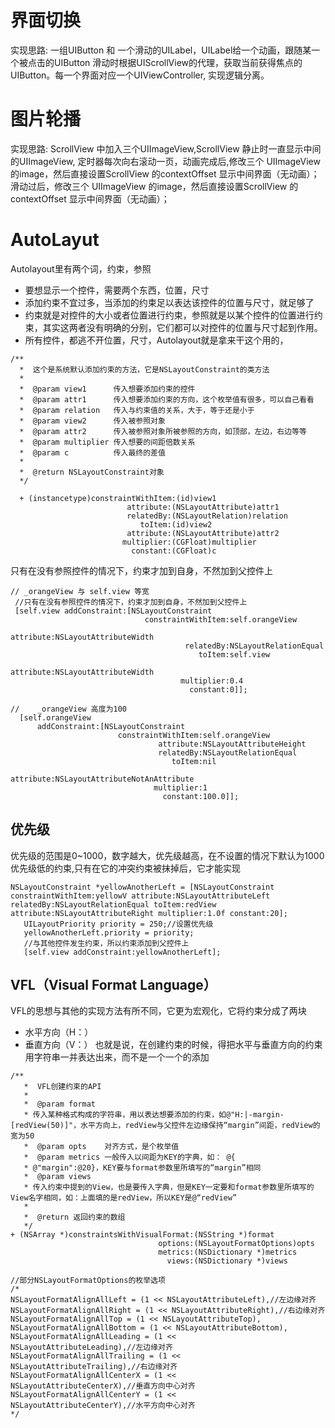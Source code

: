 # 界面切换
实现思路: 一组UIButton 和 一个滑动的UILabel，UILabel给一个动画，跟随某一个被点击的UIButton
滑动时根据UIScrollView的代理，获取当前获得焦点的UIButton。每一个界面对应一个UIViewController,
实现逻辑分离。


# 图片轮播
实现思路: ScrollView 中加入三个UIImageView,ScrollView 静止时一直显示中间的UIImageView,
定时器每次向右滚动一页，动画完成后,修改三个 UIImageView 的image，然后直接设置ScrollView 的contextOffset 显示中间界面（无动画）；
滑动过后，修改三个 UIImageView 的image，然后直接设置ScrollView 的contextOffset 显示中间界面（无动画）；


# AutoLayut
Autolayout里有两个词，约束，参照
* 要想显示一个控件，需要两个东西，位置，尺寸
* 添加约束不宜过多，当添加的约束足以表达该控件的位置与尺寸，就足够了
* 约束就是对控件的大小或者位置进行约束，参照就是以某个控件的位置进行约束，其实这两者没有明确的分别，它们都可以对控件的位置与尺寸起到作用。
* 所有控件，都逃不开位置，尺寸，Autolayout就是拿来干这个用的，

```
/**
  *  这个是系统默认添加约束的方法，它是NSLayoutConstraint的类方法
  *
  *  @param view1      传入想要添加约束的控件
  *  @param attr1      传入想要添加约束的方向，这个枚举值有很多，可以自己看看
  *  @param relation   传入与约束值的关系，大于，等于还是小于
  *  @param view2      传入被参照对象
  *  @param attr2      传入被参照对象所被参照的方向，如顶部，左边，右边等等
  *  @param multiplier 传入想要的间距倍数关系
  *  @param c          传入最终的差值
  *
  *  @return NSLayoutConstraint对象
  */   

  + (instancetype)constraintWithItem:(id)view1
                          attribute:(NSLayoutAttribute)attr1
                          relatedBy:(NSLayoutRelation)relation
                             toItem:(id)view2
                          attribute:(NSLayoutAttribute)attr2
                         multiplier:(CGFloat)multiplier
                           constant:(CGFloat)c
```



 只有在没有参照控件的情况下，约束才加到自身，不然加到父控件上
```
// _orangeView 与 self.view 等宽
 //只有在没有参照控件的情况下，约束才加到自身，不然加到父控件上
 [self.view addConstraint:[NSLayoutConstraint
                              constraintWithItem:self.orangeView
                                       attribute:NSLayoutAttributeWidth
                                       relatedBy:NSLayoutRelationEqual
                                          toItem:self.view
                                       attribute:NSLayoutAttributeWidth
                                      multiplier:0.4
                                        constant:0]];

//    _orangeView 高度为100
  [self.orangeView
      addConstraint:[NSLayoutConstraint
                        constraintWithItem:self.orangeView
                                 attribute:NSLayoutAttributeHeight
                                 relatedBy:NSLayoutRelationEqual
                                    toItem:nil
                                 attribute:NSLayoutAttributeNotAnAttribute
                                multiplier:1
                                  constant:100.0]];
```
## 优先级
优先级的范围是0~1000，数字越大，优先级越高，在不设置的情况下默认为1000
优先级低的约束,只有在它的冲突约束被抹掉后，它才能实现
```
NSLayoutConstraint *yellowAnotherLeft = [NSLayoutConstraint constraintWithItem:yellowV attribute:NSLayoutAttributeLeft relatedBy:NSLayoutRelationEqual toItem:redView attribute:NSLayoutAttributeRight multiplier:1.0f constant:20];
   UILayoutPriority priority = 250;//设置优先级
   yellowAnotherLeft.priority = priority;
   //与其他控件发生约束，所以约束添加到父控件上
   [self.view addConstraint:yellowAnotherLeft];
```   

## VFL（Visual Format Language）
VFL的思想与其他的实现方法有所不同，它更为宏观化，它将约束分成了两块
* 水平方向（H：）
* 垂直方向（V：）
也就是说，在创建约束的时候，得把水平与垂直方向的约束用字符串一并表达出来，而不是一个一个的添加

```
/**
   *  VFL创建约束的API
   *
   *  @param format
   * 传入某种格式构成的字符串，用以表达想要添加的约束，如@"H:|-margin-[redView(50)]"，水平方向上，redView与父控件左边缘保持“margin”间距，redView的宽为50
   *  @param opts    对齐方式，是个枚举值
   *  @param metrics 一般传入以间距为KEY的字典，如： @{
   * @"margin":@20}，KEY要与format参数里所填写的“margin”相同
   *  @param views
   * 传入约束中提到的View，也是要传入字典，但是KEY一定要和format参数里所填写的View名字相同，如：上面填的是redView，所以KEY是@“redView”
   *
   *  @return 返回约束的数组
   */
+ (NSArray *)constraintsWithVisualFormat:(NSString *)format
                                 options:(NSLayoutFormatOptions)opts
                                 metrics:(NSDictionary *)metrics
                                   views:(NSDictionary *)views

//部分NSLayoutFormatOptions的枚举选项
/*
NSLayoutFormatAlignAllLeft = (1 << NSLayoutAttributeLeft),//左边缘对齐
NSLayoutFormatAlignAllRight = (1 << NSLayoutAttributeRight),//右边缘对齐
NSLayoutFormatAlignAllTop = (1 << NSLayoutAttributeTop),
NSLayoutFormatAlignAllBottom = (1 << NSLayoutAttributeBottom),
NSLayoutFormatAlignAllLeading = (1 <<
NSLayoutAttributeLeading),//左边缘对齐
NSLayoutFormatAlignAllTrailing = (1 <<
NSLayoutAttributeTrailing),//右边缘对齐
NSLayoutFormatAlignAllCenterX = (1 <<
NSLayoutAttributeCenterX),//垂直方向中心对齐
NSLayoutFormatAlignAllCenterY = (1 <<
NSLayoutAttributeCenterY),//水平方向中心对齐
*/
```
